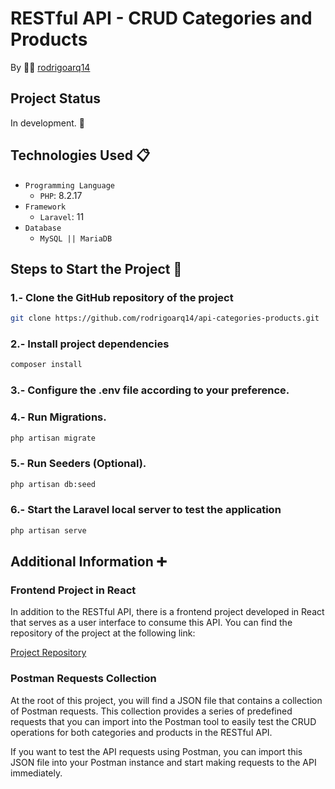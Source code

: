 # RESTful API - CRUD Categories and Products

By 👨‍💻 [rodrigoarq14](https://github.com/rodrigoarq14)

## Project Status

In development. 🚀

## Technologies Used 📋

* `Programming Language`
    * `PHP`: 8.2.17
* `Framework`
    * `Laravel`: 11
* `Database`
    * `MySQL || MariaDB`

## Steps to Start the Project 🚶


### 1.- Clone the GitHub repository of the project

```bash
git clone https://github.com/rodrigoarq14/api-categories-products.git
```

### 2.- Install project dependencies

``` bash
composer install
```

### 3.- Configure the .env file according to your preference.

### 4.- Run Migrations.

``` bash
php artisan migrate
```

### 5.- Run Seeders (Optional).

``` bash
php artisan db:seed
```

### 6.- Start the Laravel local server to test the application

``` bash
php artisan serve
```

## Additional Information ➕

### Frontend Project in React

In addition to the RESTful API, there is a frontend project developed in React that serves as a user interface to consume this API. You can find the repository of the project at the following link:

[Project Repository](https://github.com/rodrigoarq14/categories-products-react)

### Postman Requests Collection

At the root of this project, you will find a JSON file that contains a collection of Postman requests. This collection provides a series of predefined requests that you can import into the Postman tool to easily test the CRUD operations for both categories and products in the RESTful API.

If you want to test the API requests using Postman, you can import this JSON file into your Postman instance and start making requests to the API immediately.